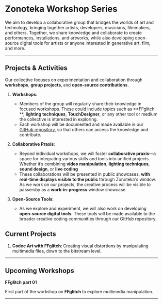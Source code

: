 # Zonoteka Workshop Series

We aim to develop a collaborative group that bridges the worlds of art and technology, bringing together artists, developers, musicians, filmmakers, and others.
Together, we share knowledge and collaborate to create performances, installations, and artworks, while also developing open-source digital tools for artists or anyone interested in generative art, film, and more.

---

## Projects & Activities

Our collective focuses on experimentation and collaboration through **workshops**, **group projects**, and **open-source contributions**.

1. **Workshops**:

   - Members of the group will regularly share their knowledge in focused workshops. These could include topics such as **FFglitch **, **lighting techniques**, **TouchDesigner**, or any other tool or medium the collective is interested in exploring.
   - Each workshop will be documented and made available in our [GitHub repository](https://github.com/aiamlucas/zonoteka-workshops), so that others can access the knowledge and contribute.

2. **Collaborative Praxis**:

   - Beyond individual workshops, we will foster **collaborative praxis**—a space for integrating various skills and tools into unified projects. Whether it’s combining **video manipulation**, **lighting techniques**, **sound design**, or **live coding**
   - These collaborations will be presented in public showcases, **with real-time displays visible to the public** through Zonoteka's window. As we work on our projects, the creative process will be visible to passersby as a **work-in-progress** window showcase.

3. **Open-Source Tools**:
   - As we explore and experiment, we will also work on developing **open-source digital tools**. These tools will be made available to the broader creative coding communities through our GitHub repository.

## Current Projects

1. **Codec Art with FFglitch**: Creating visual distortions by manipulating multimedia files, down to the bitstream level.

---

## Upcoming Workshops

**FFglitch part 01**

First part of the workshop on **FFglitch** to explore multimedia manipulation.

---
